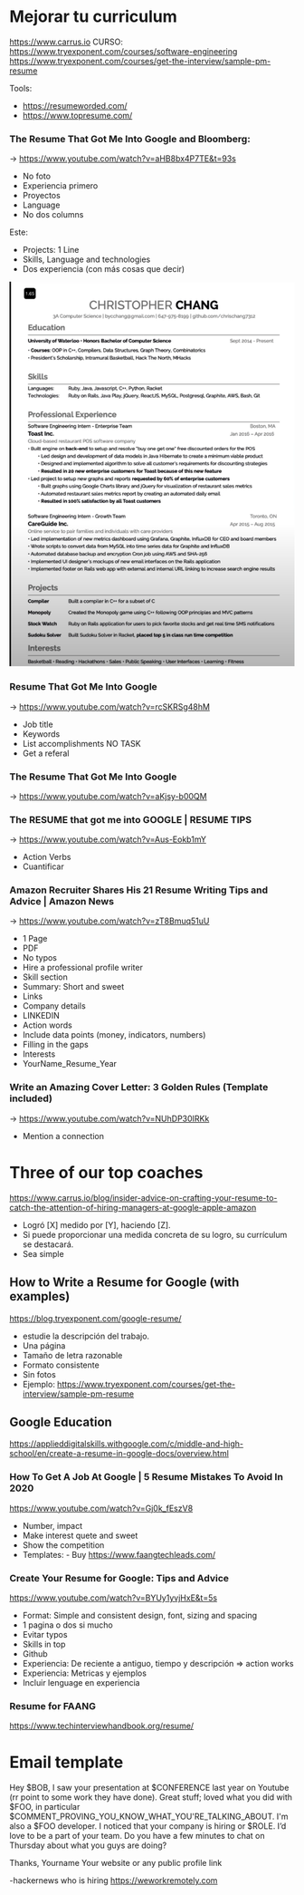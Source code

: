# Mejorar tu curriculum


https://www.carrus.io
CURSO: https://www.tryexponent.com/courses/software-engineering
https://www.tryexponent.com/courses/get-the-interview/sample-pm-resume

Tools: 
- https://resumeworded.com/
- https://www.topresume.com/



### The Resume That Got Me Into Google and Bloomberg:
-> https://www.youtube.com/watch?v=aHB8bx4P7TE&t=93s
* No foto
* Experiencia primero
* Proyectos
* Language
* No dos columns
  
Este: 
* Projects: 1 Line
* Skills, Language and technologies
* Dos experiencia (con más cosas que decir)

![](assets/resume.png)

### Resume That Got Me Into Google
-> https://www.youtube.com/watch?v=rcSKRSg48hM
* Job title
* Keywords
* List accomplishments NO TASK
* Get a referal

### The Resume That Got Me Into Google 
-> https://www.youtube.com/watch?v=aKjsy-b00QM
  
### The RESUME that got me into GOOGLE | RESUME TIPS
-> https://www.youtube.com/watch?v=Aus-Eokb1mY
* Action Verbs
* Cuantificar

### Amazon Recruiter Shares His 21 Resume Writing Tips and Advice | Amazon News
-> https://www.youtube.com/watch?v=zT8Bmuq51uU
* 1 Page
* PDF
* No typos
* Hire a professional profile writer
* Skill section
* Summary: Short and sweet
* Links
* Company details
* LINKEDIN
* Action words
* Include data points (money, indicators, numbers)
* Filling in the gaps
* Interests
* YourName_Resume_Year

### Write an Amazing Cover Letter: 3 Golden Rules (Template included)
-> https://www.youtube.com/watch?v=NUhDP30IRKk
* Mention a connection

# Three of our top coaches
https://www.carrus.io/blog/insider-advice-on-crafting-your-resume-to-catch-the-attention-of-hiring-managers-at-google-apple-amazon
* Logró [X] medido por [Y], haciendo [Z].
* Si puede proporcionar una medida concreta de su logro, su currículum se destacará.
* Sea simple

## How to Write a Resume for Google (with examples)
https://blog.tryexponent.com/google-resume/
* estudie la descripción del trabajo.
* Una página
* Tamaño de letra razonable
* Formato consistente
* Sin fotos
* Ejemplo: https://www.tryexponent.com/courses/get-the-interview/sample-pm-resume


## Google Education
https://applieddigitalskills.withgoogle.com/c/middle-and-high-school/en/create-a-resume-in-google-docs/overview.html


### How To Get A Job At Google | 5 Resume Mistakes To Avoid In 2020
https://www.youtube.com/watch?v=Gj0k_fEszV8
* Number, impact
* Make interest quete and sweet
* Show the competition
* Templates: - Buy https://www.faangtechleads.com/


### Create Your Resume for Google: Tips and Advice
https://www.youtube.com/watch?v=BYUy1yvjHxE&t=5s
* Format: Simple and consistent design, font, sizing and spacing
* 1 pagina o dos si mucho
* Evitar typos
* Skills in top
* Github
* Experiencia: De reciente a antiguo, tiempo y descripción => action works
* Experiencia: Metricas y ejemplos
* Incluir lenguage en experiencia 

### Resume for FAANG
https://www.techinterviewhandbook.org/resume/





# Email template
Hey $BOB,
I saw your presentation at $CONFERENCE last year on Youtube (rr point to some work they have done).
Great stuff; loved what you did with $FOO, in particular
$COMMENT_PROVING_YOU_KNOW_WHAT_YOU'RE_TALKING_ABOUT.
I'm also a $FOO developer. I noticed that your company is hiring
or $ROLE. I’d love to be a part of your team. Do you have a
few minutes to chat on Thursday about what you guys are doing?
 
Thanks,
Yourname
Your website or any public profile link

-hackernews who is hiring
https://weworkremotely.com